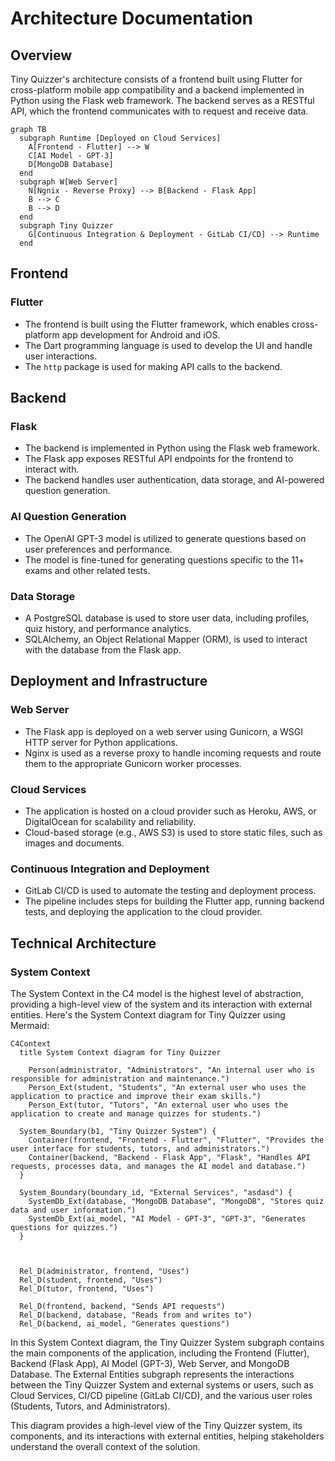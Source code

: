 # Architecture Documentation

## Overview

Tiny Quizzer's architecture consists of a frontend built using Flutter for cross-platform mobile app compatibility and a backend implemented in Python using the Flask web framework. The backend serves as a RESTful API, which the frontend communicates with to request and receive data.

```mermaid
graph TB
  subgraph Runtime [Deployed on Cloud Services]
    A[Frontend - Flutter] --> W
    C[AI Model - GPT-3]
    D[MongoDB Database]
  end
  subgraph W[Web Server]
    N[Ngnix - Reverse Proxy] --> B[Backend - Flask App]
    B --> C
    B --> D
  end
  subgraph Tiny Quizzer
    G[Continuous Integration & Deployment - GitLab CI/CD] --> Runtime
  end

  ```

## Frontend

### Flutter

-   The frontend is built using the Flutter framework, which enables cross-platform app development for Android and iOS.
-   The Dart programming language is used to develop the UI and handle user interactions.
-   The `http` package is used for making API calls to the backend.

## Backend

### Flask

-   The backend is implemented in Python using the Flask web framework.
-   The Flask app exposes RESTful API endpoints for the frontend to interact with.
-   The backend handles user authentication, data storage, and AI-powered question generation.

### AI Question Generation

-   The OpenAI GPT-3 model is utilized to generate questions based on user preferences and performance.
-   The model is fine-tuned for generating questions specific to the 11+ exams and other related tests.

### Data Storage

-   A PostgreSQL database is used to store user data, including profiles, quiz history, and performance analytics.
-   SQLAlchemy, an Object Relational Mapper (ORM), is used to interact with the database from the Flask app.

## Deployment and Infrastructure

### Web Server

-   The Flask app is deployed on a web server using Gunicorn, a WSGI HTTP server for Python applications.
-   Nginx is used as a reverse proxy to handle incoming requests and route them to the appropriate Gunicorn worker processes.

### Cloud Services

-   The application is hosted on a cloud provider such as Heroku, AWS, or DigitalOcean for scalability and reliability.
-   Cloud-based storage (e.g., AWS S3) is used to store static files, such as images and documents.

### Continuous Integration and Deployment

-   GitLab CI/CD is used to automate the testing and deployment process.
-   The pipeline includes steps for building the Flutter app, running backend tests, and deploying the application to the cloud provider.

## Technical Architecture

### System Context

The System Context in the C4 model is the highest level of abstraction, providing a high-level view of the system and its interaction with external entities. Here's the System Context diagram for Tiny Quizzer using Mermaid:

```mermaid
C4Context
  title System Context diagram for Tiny Quizzer

    Person(administrator, "Administrators", "An internal user who is responsible for administration and maintenance.")
    Person_Ext(student, "Students", "An external user who uses the application to practice and improve their exam skills.")
    Person_Ext(tutor, "Tutors", "An external user who uses the application to create and manage quizzes for students.")

  System_Boundary(b1, "Tiny Quizzer System") {
    Container(frontend, "Frontend - Flutter", "Flutter", "Provides the user interface for students, tutors, and administrators.")
    Container(backend, "Backend - Flask App", "Flask", "Handles API requests, processes data, and manages the AI model and database.")
  }

  System_Boundary(boundary_id, "External Services", "asdasd") {
    SystemDb_Ext(database, "MongoDB Database", "MongoDB", "Stores quiz data and user information.")
    SystemDb_Ext(ai_model, "AI Model - GPT-3", "GPT-3", "Generates questions for quizzes.")  
  }
  
  

  Rel_D(administrator, frontend, "Uses")
  Rel_D(student, frontend, "Uses")
  Rel_D(tutor, frontend, "Uses")

  Rel_D(frontend, backend, "Sends API requests")
  Rel_D(backend, database, "Reads from and writes to")
  Rel_D(backend, ai_model, "Generates questions")

```

In this System Context diagram, the Tiny Quizzer System subgraph contains the main components of the application, including the Frontend (Flutter), Backend (Flask App), AI Model (GPT-3), Web Server, and MongoDB Database. The External Entities subgraph represents the interactions between the Tiny Quizzer System and external systems or users, such as Cloud Services, CI/CD pipeline (GitLab CI/CD), and the various user roles (Students, Tutors, and Administrators).

This diagram provides a high-level view of the Tiny Quizzer system, its components, and its interactions with external entities, helping stakeholders understand the overall context of the solution.
